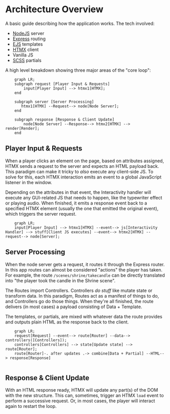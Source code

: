 # Architecture Overview
A basic guide describing how the application works. The tech involved:
- [NodeJS](https://nodejs.org/en) server
- [Express](https://expressjs.com/) routing
- [EJS](https://ejs.co/) templates
- [HTMX](https://htmx.org/) client
- Vanilla JS
- [SCSS](https://sass-lang.com/) partials

A high level breakdown showing three major areas of the "core loop":
```mermaid
    graph LR;
    subgraph request [Player Input & Requests]
        input[Player Input] --> htmx1[HTMX];
    end

    subgraph server [Server Processing]
       htmx1[HTMX] --Request--> node[Node Server];
    end

    subgraph response [Response & Client Update]
        node[Node Server] --Response--> htmx2[HTMX] --> render[Render];
    end
```

## Player Input & Requests
When a player clicks an element on the page, based on attributes assigned, HTMX sends a request to the server and expects an HTML payload back. This paradigm can make it tricky to _also_ execute any client-side JS. To solve for this, each HTMX interaction emits an event to a global JavaScript listener in the window.

Depending on the attributes in that event, the Interactivity handler will execute any GUI-related JS that needs to happen, like the typewriter effect or playing audio. When finished, it emits a response event back to a specified HTMX element (usually the one that emitted the original event), which triggers the server request.

```mermaid
    graph LR;
    input[Player Input] --> htmx1[HTMX] --event--> js[Interactivity Handler] --> stuff[Client JS executes] --event--> htmx2[HTMX] --request--> node[Server];
```


## Server Processing
When the node server gets a request, it routes it through the Express router. In this app routes can almost be considered "actions" the player has taken. For example, the route `/scenes/shrine/takecandle` can be directly translated into "the player took the candle in the Shrine scene".

The Routes import Controllers. Controllers _do stuff_ like mutate state or transform data. In this paradigm, Routes act as a manifest of things to do, and Controllers go do those things. When they're all finished, the route delivers (in most cases) a payload consisting of Data + Template.

The templates, or partials, are mixed with whatever data the route provides and outputs plain HTML as the response back to the client.

```mermaid
    graph LR;
    request[Request] --event--> route[Router] --data--> controllers([Controllers]);
    controllers[Controllers] --> state[Update state] --> route[Router];
    route[Router]-. after updates .-> combine[Data + Partial] --HTML--> response[Response]
    

```

## Response & Client Update
With an HTML response ready, HTMX will update any part(s) of the DOM with the new structure. This can, sometimes, trigger an HTMX `load` event to perform a successive request. Or, in most cases, the player will interact again to restart the loop.